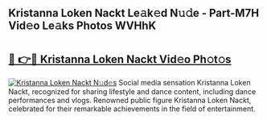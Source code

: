 ## Kristanna Loken Nackt Le𝚊k𝚎d N𝚞𝚍e - Part-M7H Vid𝚎o Le𝚊ks Photos WVHhK

# <h2><a href="http://fb3eul.evod.top/?m=Kristanna+Loken+Nackt">🔗 👉🔴 Kristanna Loken Nackt Vid𝚎o Ph𝚘t𝚘s</a></h2>

[![Kristanna Loken Nackt N𝚞d𝚎s](https://i.imgur.com/8V9OHl7.gif)](http://fb3eul.evod.top/?m=Kristanna+Loken+Nackt)
Social media sensation Kristanna Loken Nackt, recognized for sharing lifestyle and dance content, including dance performances and vlogs. Renowned public figure Kristanna Loken Nackt, celebrated for their remarkable achievements in the field of entertainment. 
